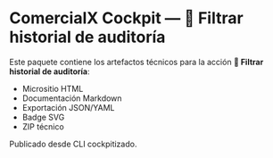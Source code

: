 # ComercialX Cockpit — 🧾 Filtrar historial de auditoría

Este paquete contiene los artefactos técnicos para la acción **🧾 Filtrar historial de auditoría**:

- Micrositio HTML
- Documentación Markdown
- Exportación JSON/YAML
- Badge SVG
- ZIP técnico

Publicado desde CLI cockpitizado.
